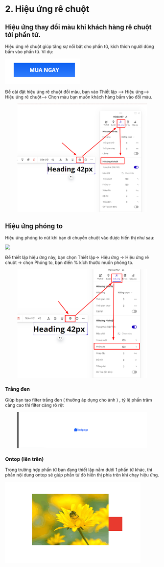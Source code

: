 # 2. Hiệu ứng rê chuột



## Hiệu ứng thay đổi màu khi khách hàng rê chuột tới phần tử.&#x20;

Hiệu ứng rê chuột giúp tăng sự nổi bật cho phần tử, kích thích người dùng bấm vào phần tử. Ví dụ:&#x20;

![](<../.gitbook/assets/đổi màu.gif>)

Để cài đặt hiệu ứng rê chuột đổi màu, bạn vào Thiết lập --> Hiệu ứng-->  Hiệu ứng rê chuột--> Chọn màu bạn muốn khách hàng bấm vào đổi màu.

<figure><img src="../.gitbook/assets/image (394).png" alt=""><figcaption></figcaption></figure>

## Hiệu ứng phóng to&#x20;

Hiệu ứng phóng to nút khi bạn di chuyển chuột vào được hiển thị như sau:

![](<../.gitbook/assets/phóng to.gif>)

Để thiết lập hiệu ứng này, bạn chọn Thiết lập-> Hiệu ứng -> Hiệu ứng rê chuột -> chọn Phóng to, bạn điền % kích thước muốn phóng to.

<figure><img src="../.gitbook/assets/image (247).png" alt=""><figcaption></figcaption></figure>

### Trắng đen&#x20;

Giúp bạn tạo filter trắng đen ( thường áp dụng cho ảnh ) , tỷ lệ phần trăm càng cao thì filter càng rõ rệt&#x20;

<figure><img src="../.gitbook/assets/trắng đen .gif" alt=""><figcaption></figcaption></figure>

### Ontop (lên trên)&#x20;

Trong trường hợp phần tử bạn đang thiết lập nằm dưới 1 phần tử khác, thì phần nội dung ontop sẽ giúp phần tử đó hiển thị phía trên khi chạy hiệu ứng.

![](../.gitbook/assets/ontop.gif)

